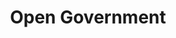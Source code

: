 ---
# This topic lives at
# https://digital.gov/topics/open-government

slug: "open-government"

# Topic Title
title: "Open Government"

# description — keep it short and clear
summary: ""


# Weight
weight: 1

# For more information on managing topics,
# see https://github.com/GSA/digitalgov.gov/wiki
---